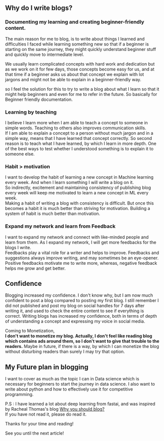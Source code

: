 ## Why do I write blogs?

### Documenting my learning and creating beginner-friendly content.
The main reason for me to blog, is to write about things I learned and difficulties I faced while learning something new so that if a beginner is starting on the same journey, they might quickly understand beginner stuff and quickly move to intermediate level.

We usually learn complicated concepts with hard work and dedication but as we work on it for few days, those concepts become easy for us, and at that time if a beginner asks us about that concept we explain with lot jargons and might not be able to explain in a beginner-friendly way.

so I feel the solution for this to try to write a blog about what I learn so that it might help beginners and even for me to refer in the future. So basically for Beginner friendly documentation. 

### Learning by teaching
I believe I learn more when I am able to teach a concept to someone in simple words. Teaching to others also improves communication skills.   
If I am able to explain a concept to a person without much jargon and in a simple way, means that I have learned that concept correctly. So second reason is to teach what I have learned, by which I learn in more depth. One of the best ways to test whether I understood something is to explain it to someone else.

### Habit > motivation
I want to develop the habit of learning a new concept in Machine learning every week. And when I learn something I will write a blog on it.   
So indirectly, excitement and maintaining consistency of publishing blog every week will keep me motivated to learn a new concept in ML every week.   
Making a habit of writing a blog with consistency is difficult. But once this becomes a habit it is much better than striving for motivation. Building a system of habit is much better than motivation.

### Expand my network and learn from Feedback
I want to expand my network and connect with like-minded people and learn from them. As I expand my network, I will get more feedbacks for the blogs I write.   
Feedbacks play a vital role for a writer and helps to improve. Feedbacks and suggestions always improve writing, and may sometimes be an eye-opener.   
Positive feedbacks motivate me to write more, whereas, negative feedback helps me grow and get better. 

## Confidence
Blogging increased my confidence. I don't know why, but I am now much confident to post a blog compared to posting my first blog. I still remember I did not published and post my blog on social handles for 7 days after writing it, and used to check the entire content to see if everything is correct. 
Writing blogs has increased my confidence, both in terms of depth of understanding a concept and expressing my voice in social media.

Coming to Monetization,  
**I don't want to monetize my blog. Actually, I don't feel like reading blog which contains ads around them, so I don't want to give that trouble to the readers.**
Maybe in future, if there is a way, by which I can monetize the blog without disturbing readers than surely I may try that option.

## My Future plan in blogging
I want to cover as much as the topic I can in Data science which is necessary for beginners to start the journey in data science. I also want to write about python and how to effectively use it for competitive programming. 

P.S : I have learned a lot about deep learning from fastai, and was inspired by Racheal Thomas's blog [Why you should blog?](https://medium.com/@racheltho/why-you-yes-you-should-blog-7d2544ac1045)   
If you have not read it, please do read it. 

Thanks for your time and reading!

See you until the next article! 



